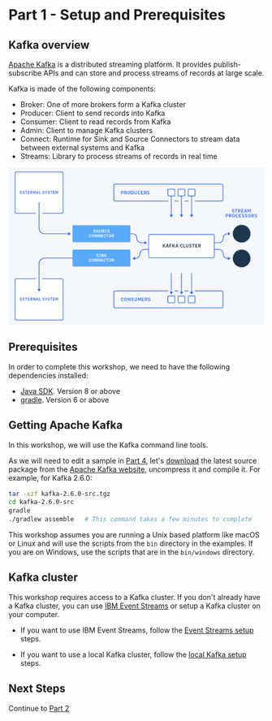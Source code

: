# Part 1 - Setup and Prerequisites

## Kafka overview

[Apache Kafka](https://kafka.apache.org) is a distributed streaming platform. It provides publish-subscribe APIs and can store and process streams of records at large scale.

Kafka is made of the following components:
- Broker: One of more brokers form a Kafka cluster
- Producer: Client to send records into Kafka
- Consumer: Client to read records from Kafka
- Admin: Client to manage Kafka clusters
- Connect: Runtime for Sink and Source Connectors to stream data between external systems and Kafka
- Streams: Library to process streams of records in real time

![Kafka Platform](./kafka-platform.png)


## Prerequisites

In order to complete this workshop, we need to have the following dependencies installed:

- [Java SDK](https://openjdk.java.net/install/). Version 8 or above
- [gradle](https://gradle.org/install/). Version 6 or above

## Getting Apache Kafka

In this workshop, we will use the Kafka command line tools.

As we will need to edit a sample in [Part 4](../part4/README.md), let's [download](http://kafka.apache.org/downloads) the latest source package from the [Apache Kafka website](http://kafka.apache.org/), uncompress it and compile it. For example, for Kafka 2.6.0:

```sh
tar -xzf kafka-2.6.0-src.tgz
cd kafka-2.6.0-src
gradle
./gradlew assemble   # This command takes a few minutes to complete
```

This workshop assumes you are running a Unix based platform like macOS or Linux and will use the scripts from the `bin` directory in the examples. If you are on Windows, use the scripts that are in the `bin/windows` directory.

## Kafka cluster

This workshop requires access to a Kafka cluster. If you don't already have a Kafka cluster, you can use [IBM Event Streams](https://www.ibm.com/cloud/event-streams) or setup a Kafka cluster on your computer.

- If you want to use IBM Event Streams, follow the [Event Streams setup](./event-streams.md) steps.

- If you want to use a local Kafka cluster, follow the [local Kafka setup](./local-kafka.md) steps.


## Next Steps

Continue to [Part 2](../part2/README.md)

